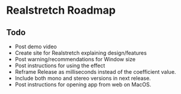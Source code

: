 # Realstretch Roadmap

## Todo
- Post demo video
- Create site for Realstretch explaining design/features
- Post warning/recommendations for Window size
- Post instructions for using the effect
- Reframe Release as milliseconds instead of the coefficient value.
- Include both mono and stereo versions in next release.
- Post instructions for opening app from web on MacOS.
